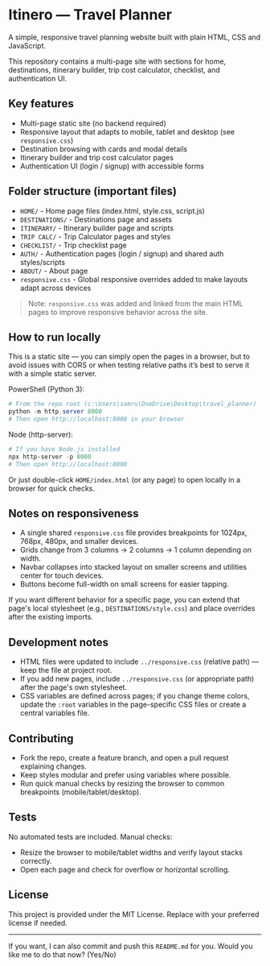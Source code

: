 # Itinero — Travel Planner

A simple, responsive travel planning website built with plain HTML, CSS and JavaScript.

This repository contains a multi-page site with sections for home, destinations, itinerary builder, trip cost calculator, checklist, and authentication UI.

## Key features

- Multi-page static site (no backend required)
- Responsive layout that adapts to mobile, tablet and desktop (see `responsive.css`)
- Destination browsing with cards and modal details
- Itinerary builder and trip cost calculator pages
- Authentication UI (login / signup) with accessible forms

## Folder structure (important files)

- `HOME/` - Home page files (index.html, style.css, script.js)
- `DESTINATIONS/` - Destinations page and assets
- `ITINERARY/` - Itinerary builder page and scripts
- `TRIP CALC/` - Trip Calculator pages and styles
- `CHECKLIST/` - Trip checklist page
- `AUTH/` - Authentication pages (login / signup) and shared auth styles/scripts
- `ABOUT/` - About page
- `responsive.css` - Global responsive overrides added to make layouts adapt across devices

> Note: `responsive.css` was added and linked from the main HTML pages to improve responsive behavior across the site.

## How to run locally

This is a static site — you can simply open the pages in a browser, but to avoid issues with CORS or when testing relative paths it’s best to serve it with a simple static server.

PowerShell (Python 3):

```powershell
# From the repo root (c:\Users\samru\OneDrive\Desktop\travel_planner)
python -m http.server 8000
# Then open http://localhost:8000 in your browser
```

Node (http-server):

```powershell
# If you have Node.js installed
npx http-server -p 8000
# Then open http://localhost:8000
```

Or just double-click `HOME/index.html` (or any page) to open locally in a browser for quick checks.

## Notes on responsiveness

- A single shared `responsive.css` file provides breakpoints for 1024px, 768px, 480px, and smaller devices.
- Grids change from 3 columns → 2 columns → 1 column depending on width.
- Navbar collapses into stacked layout on smaller screens and utilities center for touch devices.
- Buttons become full-width on small screens for easier tapping.

If you want different behavior for a specific page, you can extend that page's local stylesheet (e.g., `DESTINATIONS/style.css`) and place overrides after the existing imports.

## Development notes

- HTML files were updated to include `../responsive.css` (relative path) — keep the file at project root.
- If you add new pages, include `../responsive.css` (or appropriate path) after the page's own stylesheet.
- CSS variables are defined across pages; if you change theme colors, update the `:root` variables in the page-specific CSS files or create a central variables file.

## Contributing

- Fork the repo, create a feature branch, and open a pull request explaining changes.
- Keep styles modular and prefer using variables where possible.
- Run quick manual checks by resizing the browser to common breakpoints (mobile/tablet/desktop).

## Tests

No automated tests are included. Manual checks:

- Resize the browser to mobile/tablet widths and verify layout stacks correctly.
- Open each page and check for overflow or horizontal scrolling.

## License

This project is provided under the MIT License. Replace with your preferred license if needed.

---

If you want, I can also commit and push this `README.md` for you. Would you like me to do that now? (Yes/No)

